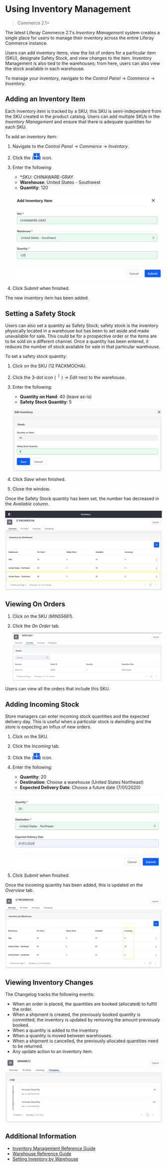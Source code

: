 # Using Inventory Management

> Commerce 2.1+

The latest Liferay Commerce 2.1's _Inventory Management_ system creates a single place for users to manage their inventory across the entire Liferay Commerce instance.

Users can add inventory items, view the list of orders for a particular item (SKU), designate Safety Stock, and view changes to the item. Inventory Management is also tied to the warehouses; from here, users can also view the stock available in each warehouse.

To manage your inventory, navigate to the _Control Panel_ &rarr; _Commerce_ &rarr; _Inventory_.

## Adding an Inventory Item

Each inventory item is tracked by a SKU; this SKU is semi-independent from the SKU created in the product catalog. Users can add multiple SKUs in the _Inventory Management_ and ensure that there is adequate quantities for each SKU.

To add an inventory item:

1. Navigate to the _Control Panel_ &rarr; _Commerce_ &rarr; _Inventory_.
1. Click the (![Add Icon](../../images/icon-add.png)) icon.
1. Enter the following:

    * **SKU*: CHINAWARE-GRAY
    * **Warehouse**: United States - Southwest
    * **Quantity**: 120

    ![Add a new inventory item.](./using-inventory-management/images/01.png)

1. Click _Submit_ when finished.

The new inventory item has been added.

## Setting a Safety Stock

Users can also set a quantity as Safety Stock; safety stock is the inventory physically located in a warehouse but has been to set aside and made unavailable for sale. This could be for a prospective order or the items are to be sold on a different channel. Once a quantity has been entered, it reduces the number of stock available for sale in that particular warehouse.

To set a safety stock quantity:

1. Click on the SKU (12 PACKMOCHA).
1. Click the 3-dot icon (![Actions](../../images/icon-actions.png)) &rarr; _Edit_ next to the warehouse.
1. Enter the following:

   * **Quantity on Hand**: 40 (leave as-is)
   * **Safety Stock Quantity**: 5

    ![Set a safety stock quantity.](./using-inventory-management/images/02.png)

1. Click _Save_ when finished.
1. Close the window.

Once the Safety Stock quantity has been set, the number has decreased in the _Available_ column.

![Setting a safety stock quantity reduces the available stock in that warehouse.](./using-inventory-management/images/03.png)

## Viewing On Orders

1. Click on the SKU (_MIN55681_).
1. Click the _On Order_ tab.

    ![Setting a safety stock quantity reduces the available stock in that warehouse.](./using-inventory-management/images/06.png)

Users can view all the orders that include this SKU.

## Adding Incoming Stock

Store managers can enter incoming stock quantities and the expected delivery day. This is useful when a particular stock is dwindling and the store is expecting an influx of new orders.

1. Click on the SKU.
1. Click the _Incoming_ tab.
1. Click the (![Add Icon](../../images/icon-add.png)) icon.
1. Enter the following:

    * **Quantity**: 20
    * **Destination**: Choose a warehouse (United States Northeast)
    * **Expected Delivery Date**: Choose a future date (7/01/2020)

    ![Add incoming stock.](./using-inventory-management/images/04.png)

1. Click _Submit_ when finished.

Once the incoming quantity has been added, this is updated on the _Overview_ tab.

![The incoming stock quantity is updated on the SKU's Overview tab.](./using-inventory-management/images/05.png)

## Viewing Inventory Changes

The Changelog tracks the following events:

* When an order is placed, the quantities are booked (allocated) to fulfill the order.
* When a shipment is created, the previously booked quantity is committed; the inventory is updated by removing the amount previously booked.
* When a quantity is added to the inventory
* When a quantity is moved between warehouses.
* When a shipment is cancelled, the previously allocated quantities need to be returned.
* Any update action to an inventory item.

![Changelog tracks changes.](./using-inventory-management/images/07.png)

## Additional Information

* [Inventory Management Reference Guide](./inventory-management-reference-guide.md)
* [Warehouse Reference Guide](./warehouse-reference-guide.md)
* [Setting Inventory by Warehouse](./setting-inventory-by-warehouse.md)
